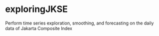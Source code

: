 # exploringJKSE
Perform time series exploration, smoothing, and forecasting on the daily data of Jakarta Composite Index
